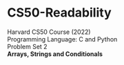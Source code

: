 # CS50-Readability
Harvard CS50 Course (2022) <br/>
Programming Language: C and Python<br/>
Problem Set 2  <br/>
<b>Arrays, Strings and Conditionals </b>

